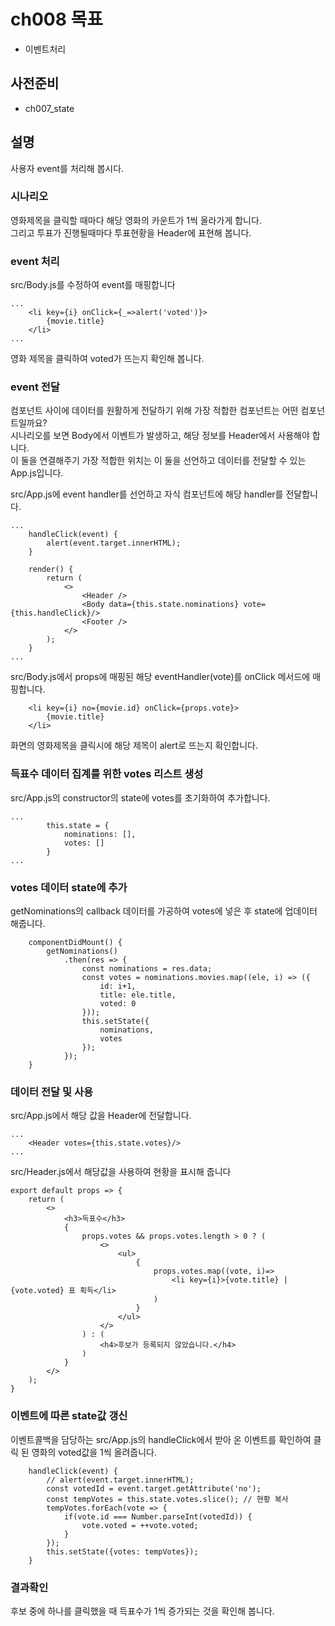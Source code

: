 # ch008 목표
- 이벤트처리

## 사전준비
- ch007_state

## 설명
사용자 event를 처리해 봅시다. 

### 시나리오
영화제목을 클릭할 때마다 해당 영화의 카운트가 1씩 올라가게 합니다.  
그리고 투표가 진행될때마다 투표현황을 Header에 표현해 봅니다. 

### event 처리
src/Body.js를 수정하여 event를 매핑합니다
```
...
    <li key={i} onClick={_=>alert('voted')}>
        {movie.title}
    </li>
...
```
영화 제목을 클릭하여 voted가 뜨는지 확인해 봅니다.

### event 전달
컴포넌트 사이에 데이터를 원활하게 전달하기 위해 가장 적합한 컴포넌트는 어떤 컴포넌트일까요?  
시나리오를 보면 Body에서 이벤트가 발생하고, 해당 정보를 Header에서 사용해야 합니다.  
이 둘을 연결해주기 가장 적합한 위치는 이 둘을 선언하고 데이터를 전달할 수 있는 App.js입니다.

src/App.js에 event handler를 선언하고 자식 컴포넌트에 해당 handler를 전달합니다.
```
...
    handleClick(event) {
        alert(event.target.innerHTML);
    }

    render() {
        return (
            <>
                <Header />
                <Body data={this.state.nominations} vote={this.handleClick}/>
                <Footer />
            </>
        );
    }
...
```

src/Body.js에서 props에 매핑된 해당 eventHandler(vote)를 onClick 메서드에 매핑합니다.
```
    <li key={i} no={movie.id} onClick={props.vote}>
        {movie.title}
    </li>
```
화면의 영화제목을 클릭시에 해당 제목이 alert로 뜨는지 확인합니다.

### 득표수 데이터 집계를 위한 votes 리스트 생성
src/App.js의 constructor의 state에 votes를 초기화하여 추가합니다.
```
...
        this.state = {
            nominations: [],
            votes: []
        }
...
``` 

### votes 데이터 state에 추가
getNominations의 callback 데이터를 가공하여 votes에 넣은 후 state에 업데이터 해줍니다.
```
    componentDidMount() {
        getNominations()
            .then(res => {
                const nominations = res.data;
                const votes = nominations.movies.map((ele, i) => ({
                    id: i+1,
                    title: ele.title,
                    voted: 0
                }));
                this.setState({
                    nominations,
                    votes
                });
            });
    }
```

### 데이터 전달 및 사용
src/App.js에서 해당 값을 Header에 전달합니다.

```
...
    <Header votes={this.state.votes}/>
...
```
src/Header.js에서 해당값을 사용하여 현황을 표시해 줍니다
```
export default props => {
    return (
        <>
            <h3>득표수</h3>
            {
                props.votes && props.votes.length > 0 ? (
                    <>
                        <ul>
                            {
                                props.votes.map((vote, i)=>
                                    <li key={i}>{vote.title} | {vote.voted} 표 획득</li>
                                )
                            }
                        </ul>
                    </>
                ) : (
                    <h4>후보가 등록되지 않았습니다.</h4>
                )
            }
        </>
    );
}
```

### 이벤트에 따른 state값 갱신
이벤트콜백을 담당하는 src/App.js의 handleClick에서 받아 온 이벤트를 확인하여 클릭 된 영화의 voted값을 1씩 올려줍니다. 
```
    handleClick(event) {
        // alert(event.target.innerHTML);
        const votedId = event.target.getAttribute('no');
        const tempVotes = this.state.votes.slice(); // 현황 복사
        tempVotes.forEach(vote => {
            if(vote.id === Number.parseInt(votedId)) {
                vote.voted = ++vote.voted;
            }
        });
        this.setState({votes: tempVotes});
    }
```

### 결과확인
후보 중에 하나를 클릭했을 때 득표수가 1씩 증가되는 것을 확인해 봅니다.




